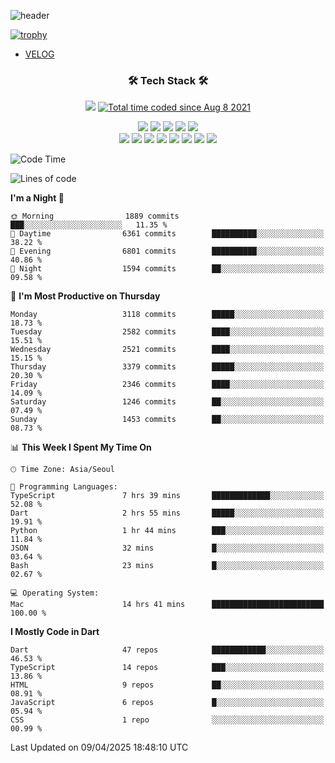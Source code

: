 <!--
**Ohgyuchan/Ohgyuchan** is a ✨ _special_ ✨ repository because its `README.md` (this file) appears on your GitHub profile.

Here are some ideas to get you started:

- 🔭 I’m currently working on ...
- 🌱 I’m currently learning ...
- 👯 I’m looking to collaborate on ...
- 🤔 I’m looking for help with ...
- 💬 Ask me about ...
- 📫 How to reach me: ...
- 😄 Pronouns: ...
- ⚡ Fun fact: ...
-->
![header](https://capsule-render.vercel.app/api?type=soft&color=auto&height=150&section=header&text=Ohgyuchan&fontSize=80&animation=twinkling)

[![trophy](https://github-profile-trophy.vercel.app/?username=Ohgyuchan&column=-1)](https://github.com/ryo-ma/github-profile-trophy)

<!-- ### Hi there 👋 -->
  * [VELOG](https://velog.io/@terman)



<h3 align="center"><b>🛠 Tech Stack 🛠</b></h3>

<p align="center">
<a href="https://hits.seeyoufarm.com"><img src="https://hits.seeyoufarm.com/api/count/incr/badge.svg?url=https%3A%2F%2Fgithub.com%2FOhgyuchan&count_bg=%2379C83D&title_bg=%23555555&icon=&icon_color=%23E7E7E7&title=visitors+%F0%9F%99%8C&edge_flat=false"/></a> <a href="https://wakatime.com/@9d35e6a9-2400-4e9b-b741-9597e6de1373"><img src="https://wakatime.com/badge/user/9d35e6a9-2400-4e9b-b741-9597e6de1373.svg" alt="Total time coded since Aug 8 2021" /></a></p>


<p align="center">
<img src="https://img.shields.io/badge/HTML5-E34F26?style=flat-square&logo=HTML5&logoColor=white"/></a>
<img src="https://img.shields.io/badge/CSS3-1572B6?style=flat-square&logo=CSS3&logoColor=white"/></a>
<img src="https://img.shields.io/badge/JavaScript-F7DF1E?style=flat-square&logo=JavaScript&logoColor=white"/></a>
<img src="https://img.shields.io/badge/Flutter-02569B?style=flat-square&logo=Flutter&logoColor=white"></a> 
<img src="https://img.shields.io/badge/Dart-0175C2?style=flat-square&logo=Dart&logoColor=white"></a><br>
<img src="https://img.shields.io/badge/TypeScript-0175C2?style=flat-square&logo=TypeScript&logoColor=white"></a>
<img src="https://img.shields.io/badge/MongoDB-47A248?style=flat-square&logo=MongoDB&logoColor=white"/></a>
<img src="https://img.shields.io/badge/MySQL-4479A1?style=flat-square&logo=MySQL&logoColor=white"/></a> 
<img src="https://img.shields.io/badge/python-0175C2?style=flat-square&logo=python&logoColor=white"></a> 
<img src="https://img.shields.io/badge/Supabase-000000?style=flat-square&logo=Supabase&logoColor=green"></a>
<img src="https://img.shields.io/badge/Next.js-000000?style=flat-square&logo=Next.js&logoColor=white"></a>
<img src="https://img.shields.io/badge/React-61DAFB?style=flat-square&logo=React&logoColor=black"></a>
<img src="https://img.shields.io/badge/Postgresql-0175C2?style=flat-square&logo=Postgresql&logoColor=white"></a> 
</p></b>

<!-- <h3 align="center"><b>⚡️ Stats ⚡️</b></h3> -->

<!-- ![Terman's GitHub stats](https://github-readme-stats.vercel.app/api?username=Ohgyuchan&count_private=true&show_icons=true&theme=buefy) -->
  
<!--START_SECTION:waka-->
![Code Time](http://img.shields.io/badge/Code%20Time-2%2C880%20hrs%2044%20mins-blue)

![Lines of code](https://img.shields.io/badge/From%20Hello%20World%20I%27ve%20Written-35.4%20million%20lines%20of%20code-blue)

**I'm a Night 🦉** 

```text
🌞 Morning                1889 commits        ███░░░░░░░░░░░░░░░░░░░░░░   11.35 % 
🌆 Daytime                6361 commits        ██████████░░░░░░░░░░░░░░░   38.22 % 
🌃 Evening                6801 commits        ██████████░░░░░░░░░░░░░░░   40.86 % 
🌙 Night                  1594 commits        ██░░░░░░░░░░░░░░░░░░░░░░░   09.58 % 
```
📅 **I'm Most Productive on Thursday** 

```text
Monday                   3118 commits        █████░░░░░░░░░░░░░░░░░░░░   18.73 % 
Tuesday                  2582 commits        ████░░░░░░░░░░░░░░░░░░░░░   15.51 % 
Wednesday                2521 commits        ████░░░░░░░░░░░░░░░░░░░░░   15.15 % 
Thursday                 3379 commits        █████░░░░░░░░░░░░░░░░░░░░   20.30 % 
Friday                   2346 commits        ████░░░░░░░░░░░░░░░░░░░░░   14.09 % 
Saturday                 1246 commits        ██░░░░░░░░░░░░░░░░░░░░░░░   07.49 % 
Sunday                   1453 commits        ██░░░░░░░░░░░░░░░░░░░░░░░   08.73 % 
```


📊 **This Week I Spent My Time On** 

```text
🕑︎ Time Zone: Asia/Seoul

💬 Programming Languages: 
TypeScript               7 hrs 39 mins       █████████████░░░░░░░░░░░░   52.08 % 
Dart                     2 hrs 55 mins       █████░░░░░░░░░░░░░░░░░░░░   19.91 % 
Python                   1 hr 44 mins        ███░░░░░░░░░░░░░░░░░░░░░░   11.84 % 
JSON                     32 mins             █░░░░░░░░░░░░░░░░░░░░░░░░   03.64 % 
Bash                     23 mins             █░░░░░░░░░░░░░░░░░░░░░░░░   02.67 % 

💻 Operating System: 
Mac                      14 hrs 41 mins      █████████████████████████   100.00 % 
```

**I Mostly Code in Dart** 

```text
Dart                     47 repos            ████████████░░░░░░░░░░░░░   46.53 % 
TypeScript               14 repos            ███░░░░░░░░░░░░░░░░░░░░░░   13.86 % 
HTML                     9 repos             ██░░░░░░░░░░░░░░░░░░░░░░░   08.91 % 
JavaScript               6 repos             █░░░░░░░░░░░░░░░░░░░░░░░░   05.94 % 
CSS                      1 repo              ░░░░░░░░░░░░░░░░░░░░░░░░░   00.99 % 
```




 Last Updated on 09/04/2025 18:48:10 UTC
<!--END_SECTION:waka-->
